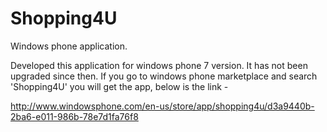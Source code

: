 Shopping4U
==========

Windows phone application.


Developed this application for windows phone 7 version. It has not been upgraded since then. If you go to windows phone marketplace and search 'Shopping4U' you will get the app, below is the link -

http://www.windowsphone.com/en-us/store/app/shopping4u/d3a9440b-2ba6-e011-986b-78e7d1fa76f8
